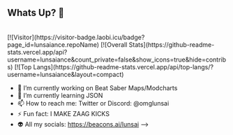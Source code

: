 ## Whats Up? 👋
<br>
[![Visitor](https://visitor-badge.laobi.icu/badge?page_id=lunsaiance.repoName)
<be>
[![Overall Stats](https://github-readme-stats.vercel.app/api?username=lunsaiance&count_private=false&show_icons=true&hide=contribs)
<be>
[![Top Langs](https://github-readme-stats.vercel.app/api/top-langs/?username=lunsaiance&layout=compact)
<be>

- 🔭 I’m currently working on Beat Saber Maps/Modcharts
- 🌱 I’m currently learning JSON
- 📫 How to reach me: Twitter or Discord: @omglunsai
- ⚡ Fun fact: I MAKE ZAAG KICKS
- 👽 All my socials: https://beacons.ai/lunsai
-->
<!--
**lunsaiance/lunsaiance** is a ✨ _special_ ✨ repository because its `README.md` (this file) appears on your GitHub profile.
